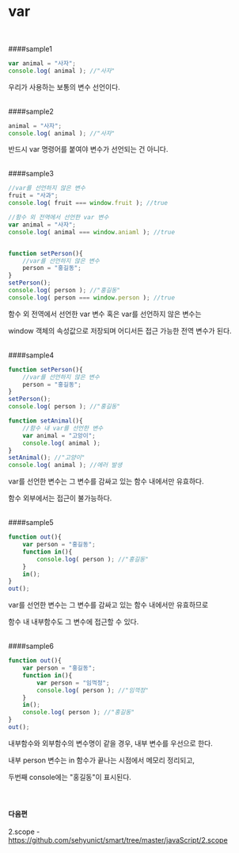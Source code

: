 # var

<br/>

####sample1
```javascript
var animal = "사자";
console.log( animal ); //"사자"
```
우리가 사용하는 보통의 변수 선언이다.
<br/><br/>

####sample2
```javascript
animal = "사자";
console.log( animal ); //"사자"
```
반드시 var 명령어를 붙여야 변수가 선언되는 건 아니다.
<br/><br/>

####sample3
```javascript
//var를 선언하지 않은 변수
fruit = "사과";
console.log( fruit === window.fruit ); //true

//함수 외 전역에서 선언한 var 변수
var animal = "사자";
console.log( animal === window.aniaml ); //true


function setPerson(){
	//var를 선언하지 않은 변수
	person = "홍길동";	
}
setPerson();
console.log( person ); //"홍길동"
console.log( person === window.person ); //true
```
함수 외 전역에서 선언한 var 변수 혹은 var를 선언하지 않은 변수는 

window 객체의 속성값으로 저장되며 어디서든 접근 가능한 전역 변수가 된다.
<br/><br/>

####sample4
```javascript
function setPerson(){
	//var를 선언하지 않은 변수
	person = "홍길동";	
}
setPerson();
console.log( person ); //"홍길동"

function setAnimal(){
	//함수 내 var를 선언한 변수
	var animal = "고앙이";
	console.log( animal );
}
setAnimal(); //"고양이"
console.log( animal ); //에러 발생
```
var를 선언한 변수는 그 변수를 감싸고 있는 함수 내에서만 유효하다.

함수 외부에서는 접근이 불가능하다.
<br/><br/>

####sample5
```javascript
function out(){
	var person = "홍길동";
	function in(){
		console.log( person ); //"홍길동"
	}
	in();
}
out();
```
var를 선언한 변수는 그 변수를 감싸고 있는 함수 내에서만 유효하므로

함수 내 내부함수도 그 변수에 접근할 수 있다.
<br/><br/>

####sample6
```javascript
function out(){
	var person = "홍길동";
	function in(){
		var person = "임꺽정";
		console.log( person ); //"임꺽정"
	}
	in();
	console.log( person ); //"홍길동"
}
out();
```
내부함수와 외부함수의 변수명이 같을 경우, 내부 변수를 우선으로 한다.

내부 person 변수는 in 함수가 끝나는 시점에서 메모리 정리되고, 

두번째 console에는 "홍길동"이 표시된다.
<br/><br/>
<br/>

#### 다음편 
2.scope - https://github.com/sehyunict/smart/tree/master/javaScript/2.scope

<br/>
<br/>